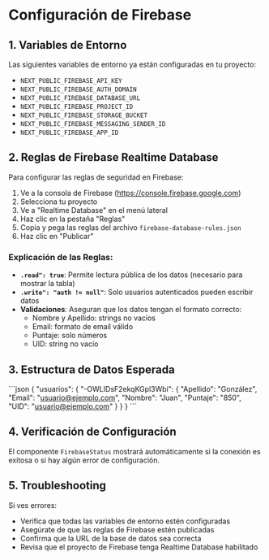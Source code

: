 # Configuración de Firebase

## 1. Variables de Entorno

Las siguientes variables de entorno ya están configuradas en tu proyecto:

- `NEXT_PUBLIC_FIREBASE_API_KEY`
- `NEXT_PUBLIC_FIREBASE_AUTH_DOMAIN`
- `NEXT_PUBLIC_FIREBASE_DATABASE_URL`
- `NEXT_PUBLIC_FIREBASE_PROJECT_ID`
- `NEXT_PUBLIC_FIREBASE_STORAGE_BUCKET`
- `NEXT_PUBLIC_FIREBASE_MESSAGING_SENDER_ID`
- `NEXT_PUBLIC_FIREBASE_APP_ID`

## 2. Reglas de Firebase Realtime Database

Para configurar las reglas de seguridad en Firebase:

1. Ve a la consola de Firebase (https://console.firebase.google.com)
2. Selecciona tu proyecto
3. Ve a "Realtime Database" en el menú lateral
4. Haz clic en la pestaña "Reglas"
5. Copia y pega las reglas del archivo `firebase-database-rules.json`
6. Haz clic en "Publicar"

### Explicación de las Reglas:

- **`.read": true`**: Permite lectura pública de los datos (necesario para mostrar la tabla)
- **`.write": "auth != null"`**: Solo usuarios autenticados pueden escribir datos
- **Validaciones**: Aseguran que los datos tengan el formato correcto:
  - Nombre y Apellido: strings no vacíos
  - Email: formato de email válido
  - Puntaje: solo números
  - UID: string no vacío

## 3. Estructura de Datos Esperada

\`\`\`json
{
  "usuarios": {
    "-OWLIDsF2ekqKGpl3Wbi": {
      "Apellido": "González",
      "Email": "usuario@ejemplo.com", 
      "Nombre": "Juan",
      "Puntaje": "850",
      "UID": "usuario@ejemplo.com"
    }
  }
}
\`\`\`

## 4. Verificación de Configuración

El componente `FirebaseStatus` mostrará automáticamente si la conexión es exitosa o si hay algún error de configuración.

## 5. Troubleshooting

Si ves errores:
- Verifica que todas las variables de entorno estén configuradas
- Asegúrate de que las reglas de Firebase estén publicadas
- Confirma que la URL de la base de datos sea correcta
- Revisa que el proyecto de Firebase tenga Realtime Database habilitado
